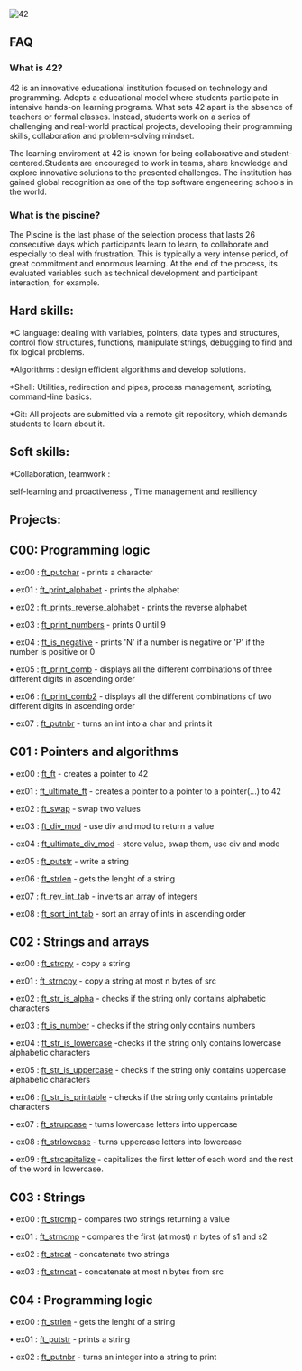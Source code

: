 ![42](https://github.com/debsalbornoz/42-Piscine-Sp/assets/119970138/3b177d6f-7d3f-4aa9-b709-ac259362e415)

## FAQ

### What is 42? 

42  is an innovative educational institution focused on technology and programming. Adopts a educational model where students participate in intensive hands-on learning programs. What sets 42 apart is the absence of teachers or formal classes. Instead, students work on a series of challenging and real-world practical projects, developing their programming skills, collaboration and problem-solving mindset.

The learning enviroment at 42 is known for being collaborative and student-centered.Students are encouraged to work in teams, share knowledge and explore innovative solutions to the presented challenges. The institution has gained global recognition as one of the top software engeneering schools in the world.

### What is the piscine?

The Piscine is the last phase of the selection process that lasts 26 consecutive days which participants learn to learn, to collaborate and especially to deal with frustration. This is typically a very intense period, of great commitment and enormous learning. At the end of the process, its evaluated variables such as technical development and participant interaction, for example.

## Hard skills:

*C language: dealing with variables, pointers, data types and structures, control flow structures, functions, manipulate strings, debugging to find and fix logical problems.

*Algorithms : design efficient algorithms and develop solutions.

*Shell: Utilities, redirection and pipes, process management, scripting, command-line basics.

*Git: All projects are submitted via a remote git repository, which demands students to learn about it.

## Soft skills: 

*Collaboration, teamwork : 

self-learning and proactiveness ,
Time management and resiliency


## Projects:

## C00: Programming logic

• ex00 : [ft_putchar](https://github.com/debsalbornoz/42-Piscine-Sp/blob/main/C00/ex00/ft_putchar.c) - prints a character 

• ex01 : [ft_print_alphabet](https://github.com/debsalbornoz/42-Piscine-Sp/blob/main/C00/ex01/ft_print_alphabet.c) - prints the alphabet

• ex02 : [ft_prints_reverse_alphabet](https://github.com/debsalbornoz/42-Piscine-Sp/blob/main/C00/ex02/ft_print_reverse_alphabet.c) - prints the reverse alphabet

• ex03 : [ft_print_numbers](https://github.com/debsalbornoz/42-Piscine-Sp/blob/main/C00/ex03/ft_print_numbers.c) - prints 0 until 9

• ex04 : [ft_is_negative](https://github.com/debsalbornoz/42-Piscine-Sp/blob/main/C00/ex04/ft_is_negative.c) - prints 'N' if a number is negative or 'P' if the number is positive or 0

• ex05 : [ft_print_comb](https://github.com/debsalbornoz/42-Piscine-Sp/blob/main/C00/ex05/ft_print_comb.c) - displays all the different combinations of three different digits in ascending order

• ex06 : [ft_print_comb2](https://github.com/debsalbornoz/42-Piscine-Sp/blob/main/C00/ex06/ft_print_comb2.c) - displays all the different combinations of two different digits in ascending order

• ex07 : [ft_putnbr](https://github.com/debsalbornoz/42-Piscine-Sp/blob/main/C00/ex07/ft_putnbr.c) - turns an int into a char and prints it


## C01 : Pointers and algorithms

• ex00 : [ft_ft](https://github.com/debsalbornoz/42-Piscine-Sp/blob/main/C01/ex00/ft_ft.c) - creates a pointer to 42

• ex01 : [ft_ultimate_ft](https://github.com/debsalbornoz/42-Piscine-Sp/blob/main/C01/ex01/ft_ultimate_ft.c) - creates a pointer to a pointer to a pointer(...) to 42

• ex02 : [ft_swap](https://github.com/debsalbornoz/42-Piscine-Sp/blob/main/C01/ex02/ft_swap.c) - swap two values

• ex03 : [ft_div_mod](https://github.com/debsalbornoz/42-Piscine-Sp/tree/main/C01/ex03/ft_div_mod.c) - use div and mod to return a value 

• ex04 : [ft_ultimate_div_mod](https://github.com/debsalbornoz/42-Piscine-Sp/blob/main/C01/ex04/ft_ultimate_div_mod.c) - store value, swap them, use div and mode

• ex05 : [ft_putstr](https://github.com/debsalbornoz/42-Piscine-Sp/blob/main/C01/ex05/ft_putstr.c) - write a string

• ex06 : [ft_strlen](https://github.com/debsalbornoz/42-Piscine-Sp/blob/main/C01/ex06/ft_strlen.c) - gets the lenght of a string

• ex07 : [ft_rev_int_tab](https://github.com/debsalbornoz/42-Piscine-Sp/blob/main/C01/ex07/ft_rev_int_tab.c) - inverts an array of integers

• ex08 : [ft_sort_int_tab](https://github.com/debsalbornoz/42-Piscine-Sp/blob/main/C01/ex08/ft_sort_int_tab.c) - sort an array of ints in ascending order


## C02 : Strings and arrays 

• ex00 : [ft_strcpy](https://github.com/debsalbornoz/42-Piscine-Sp/blob/main/C02/ex00/ft_strcpy.c) - copy a string

• ex01 : [ft_strncpy](https://github.com/debsalbornoz/42-Piscine-Sp/blob/main/C02/ex01/ft_strncpy.c) - copy a string at most n bytes of src

• ex02 : [ft_str_is_alpha](https://github.com/debsalbornoz/42-Piscine-Sp/blob/main/C02/ex02/ft_str_is_alpha.c) - checks if the string only contains alphabetic characters

• ex03 : [ft_is_number](https://github.com/debsalbornoz/42-Piscine-Sp/blob/main/C02/ex03/ft_str_is_numeric.c) - checks if the string only contains numbers

• ex04 : [ft_str_is_lowercase](https://github.com/debsalbornoz/42-Piscine-Sp/blob/main/C02/ex04/ft_str_is_lowercase.c) -checks if the string only contains lowercase alphabetic characters

• ex05 : [ft_str_is_uppercase](https://github.com/debsalbornoz/42-Piscine-Sp/blob/main/C02/ex05/ft_str_is_uppercase.c) - checks if the string only contains uppercase alphabetic characters

• ex06 : [ft_str_is_printable](https://github.com/debsalbornoz/42-Piscine-Sp/blob/main/C02/ex06/ft_str_is_printable.c) -  checks if the string only contains printable characters

• ex07 : [ft_strupcase](https://github.com/debsalbornoz/42-Piscine-Sp/blob/main/C02/ex07/ft_strupcase.c) - turns lowercase letters into uppercase

• ex08 : [ft_strlowcase](https://github.com/debsalbornoz/42-Piscine-Sp/blob/main/C02/ex08/ft_strlowcase.c) -  turns uppercase letters into lowercase

• ex09 : [ft_strcapitalize](https://github.com/debsalbornoz/42-Piscine-Sp/blob/main/C02/ex09/ft_strcapitalize.c) - capitalizes the first letter of each word and the rest of the word in lowercase.

## C03 : Strings 

• ex00 : [ft_strcmp](https://github.com/debsalbornoz/42-Piscine-Sp/blob/main/C03/ex00/ft_strcmp.c) - compares two strings returning a value

• ex01 : [ft_strncmp](https://github.com/debsalbornoz/42-Piscine-Sp/blob/main/C03/ex01/ft_strncmp.c) - compares the first (at most) n bytes of s1 and s2

• ex02 : [ft_strcat](https://github.com/debsalbornoz/42-Piscine-Sp/blob/main/C03/ex02/ft_strcat.c) - concatenate two strings

• ex03 : [ft_strncat](https://github.com/debsalbornoz/42-Piscine-Sp/blob/main/C03/ex03/ft_strncat.c) - concatenate at most n bytes from src

## C04 : Programming logic

• ex00 : [ft_strlen](https://github.com/debsalbornoz/42-Piscine-Sp/blob/main/C04/ex00/ft_strlen.c) - gets the lenght of a string

• ex01 : [ft_putstr](https://github.com/debsalbornoz/42-Piscine-Sp/blob/main/C04/ex01/ft_putstr.c) - prints a string

• ex02 : [ft_putnbr](https://github.com/debsalbornoz/42-Piscine-Sp/blob/main/C04/ex01/ft_putstr.c) - turns an integer into a string to print
